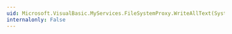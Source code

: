 ```yaml
---
uid: Microsoft.VisualBasic.MyServices.FileSystemProxy.WriteAllText(System.String,System.String,System.Boolean)
internalonly: False
---
```

